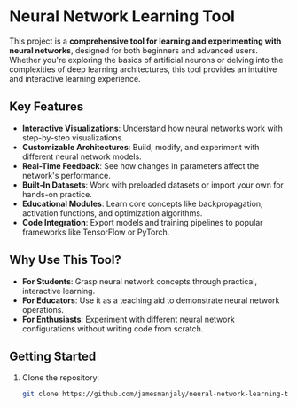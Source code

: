 # Neural Network Learning Tool

This project is a **comprehensive tool for learning and experimenting with neural networks**, designed for both beginners and advanced users. Whether you're exploring the basics of artificial neurons or delving into the complexities of deep learning architectures, this tool provides an intuitive and interactive learning experience.

## Key Features

- **Interactive Visualizations**: Understand how neural networks work with step-by-step visualizations.
- **Customizable Architectures**: Build, modify, and experiment with different neural network models.
- **Real-Time Feedback**: See how changes in parameters affect the network's performance.
- **Built-In Datasets**: Work with preloaded datasets or import your own for hands-on practice.
- **Educational Modules**: Learn core concepts like backpropagation, activation functions, and optimization algorithms.
- **Code Integration**: Export models and training pipelines to popular frameworks like TensorFlow or PyTorch.

## Why Use This Tool?

- **For Students**: Grasp neural network concepts through practical, interactive learning.
- **For Educators**: Use it as a teaching aid to demonstrate neural network operations.
- **For Enthusiasts**: Experiment with different neural network configurations without writing code from scratch.

## Getting Started

1. Clone the repository:
   ```bash
   git clone https://github.com/jamesmanjaly/neural-network-learning-tool.git
